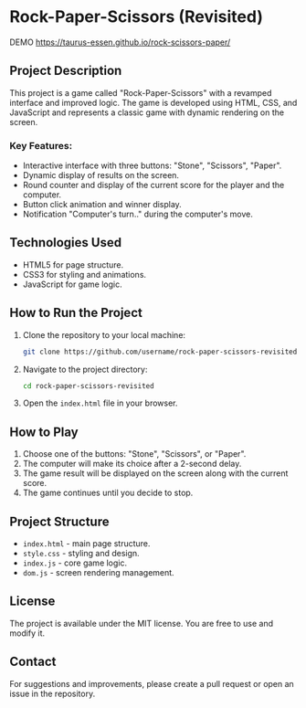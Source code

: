# Rock-Paper-Scissors (Revisited)
DEMO https://taurus-essen.github.io/rock-scissors-paper/ 
## Project Description
This project is a game called "Rock-Paper-Scissors" with a revamped interface and improved logic. The game is developed using HTML, CSS, and JavaScript and represents a classic game with dynamic rendering on the screen.

### Key Features:
- Interactive interface with three buttons: "Stone", "Scissors", "Paper".
- Dynamic display of results on the screen.
- Round counter and display of the current score for the player and the computer.
- Button click animation and winner display.
- Notification "Computer's turn.." during the computer's move.

## Technologies Used
- HTML5 for page structure.
- CSS3 for styling and animations.
- JavaScript for game logic.

## How to Run the Project
1. Clone the repository to your local machine:
   ```bash
   git clone https://github.com/username/rock-paper-scissors-revisited.git
   ```
2. Navigate to the project directory:
   ```bash
   cd rock-paper-scissors-revisited
   ```
3. Open the `index.html` file in your browser.

## How to Play
1. Choose one of the buttons: "Stone", "Scissors", or "Paper".
2. The computer will make its choice after a 2-second delay.
3. The game result will be displayed on the screen along with the current score.
4. The game continues until you decide to stop.

## Project Structure
- `index.html` - main page structure.
- `style.css` - styling and design.
- `index.js` - core game logic.
- `dom.js` - screen rendering management.

## License
The project is available under the MIT license. You are free to use and modify it.

## Contact
For suggestions and improvements, please create a pull request or open an issue in the repository.

